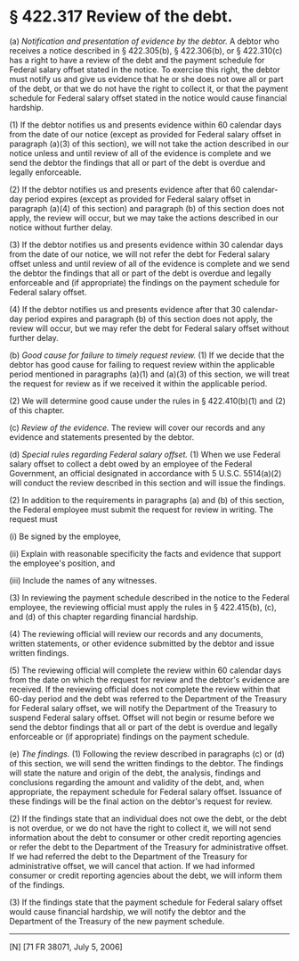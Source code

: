 # § 422.317   Review of the debt.

(a) *Notification and presentation of evidence by the debtor.* A debtor who receives a notice described in § 422.305(b), § 422.306(b), or § 422.310(c) has a right to have a review of the debt and the payment schedule for Federal salary offset stated in the notice. To exercise this right, the debtor must notify us and give us evidence that he or she does not owe all or part of the debt, or that we do not have the right to collect it, or that the payment schedule for Federal salary offset stated in the notice would cause financial hardship.


(1) If the debtor notifies us and presents evidence within 60 calendar days from the date of our notice (except as provided for Federal salary offset in paragraph (a)(3) of this section), we will not take the action described in our notice unless and until review of all of the evidence is complete and we send the debtor the findings that all or part of the debt is overdue and legally enforceable.


(2) If the debtor notifies us and presents evidence after that 60 calendar-day period expires (except as provided for Federal salary offset in paragraph (a)(4) of this section) and paragraph (b) of this section does not apply, the review will occur, but we may take the actions described in our notice without further delay.


(3) If the debtor notifies us and presents evidence within 30 calendar days from the date of our notice, we will not refer the debt for Federal salary offset unless and until review of all of the evidence is complete and we send the debtor the findings that all or part of the debt is overdue and legally enforceable and (if appropriate) the findings on the payment schedule for Federal salary offset.


(4) If the debtor notifies us and presents evidence after that 30 calendar-day period expires and paragraph (b) of this section does not apply, the review will occur, but we may refer the debt for Federal salary offset without further delay.


(b) *Good cause for failure to timely request review.* (1) If we decide that the debtor has good cause for failing to request review within the applicable period mentioned in paragraphs (a)(1) and (a)(3) of this section, we will treat the request for review as if we received it within the applicable period.


(2) We will determine good cause under the rules in § 422.410(b)(1) and (2) of this chapter.


(c) *Review of the evidence.* The review will cover our records and any evidence and statements presented by the debtor.


(d) *Special rules regarding Federal salary offset.* (1) When we use Federal salary offset to collect a debt owed by an employee of the Federal Government, an official designated in accordance with 5 U.S.C. 5514(a)(2) will conduct the review described in this section and will issue the findings.


(2) In addition to the requirements in paragraphs (a) and (b) of this section, the Federal employee must submit the request for review in writing. The request must


(i) Be signed by the employee,


(ii) Explain with reasonable specificity the facts and evidence that support the employee's position, and


(iii) Include the names of any witnesses.


(3) In reviewing the payment schedule described in the notice to the Federal employee, the reviewing official must apply the rules in § 422.415(b), (c), and (d) of this chapter regarding financial hardship.


(4) The reviewing official will review our records and any documents, written statements, or other evidence submitted by the debtor and issue written findings.


(5) The reviewing official will complete the review within 60 calendar days from the date on which the request for review and the debtor's evidence are received. If the reviewing official does not complete the review within that 60-day period and the debt was referred to the Department of the Treasury for Federal salary offset, we will notify the Department of the Treasury to suspend Federal salary offset. Offset will not begin or resume before we send the debtor findings that all or part of the debt is overdue and legally enforceable or (if appropriate) findings on the payment schedule.


(e) *The findings.* (1) Following the review described in paragraphs (c) or (d) of this section, we will send the written findings to the debtor. The findings will state the nature and origin of the debt, the analysis, findings and conclusions regarding the amount and validity of the debt, and, when appropriate, the repayment schedule for Federal salary offset. Issuance of these findings will be the final action on the debtor's request for review.


(2) If the findings state that an individual does not owe the debt, or the debt is not overdue, or we do not have the right to collect it, we will not send information about the debt to consumer or other credit reporting agencies or refer the debt to the Department of the Treasury for administrative offset. If we had referred the debt to the Department of the Treasury for administrative offset, we will cancel that action. If we had informed consumer or credit reporting agencies about the debt, we will inform them of the findings.


(3) If the findings state that the payment schedule for Federal salary offset would cause financial hardship, we will notify the debtor and the Department of the Treasury of the new payment schedule.



---

[N] [71 FR 38071, July 5, 2006]




